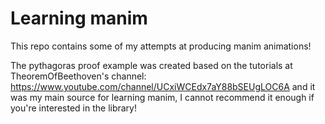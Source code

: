 # Learning manim

This repo contains some of my attempts at producing manim animations!

The pythagoras proof example was created based on the tutorials at TheoremOfBeethoven's channel: https://www.youtube.com/channel/UCxiWCEdx7aY88bSEUgLOC6A and it was my main source for learning manim, I cannot recommend it enough if you're interested in the library!
